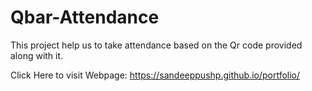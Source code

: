 # Qbar-Attendance
This project help us to take attendance based on the Qr code provided along with it.

Click Here to visit Webpage: https://sandeeppushp.github.io/portfolio/
